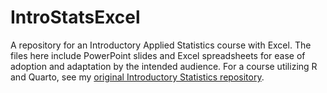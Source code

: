 # IntroStatsExcel
A repository for an Introductory Applied Statistics course with Excel. The files here include PowerPoint slides and Excel spreadsheets for ease of adoption and adaptation by the intended audience. For a course utilizing R and Quarto, see my [original Introductory Statistics repository](https://github.com/agmath/IntroductoryStatistics).
